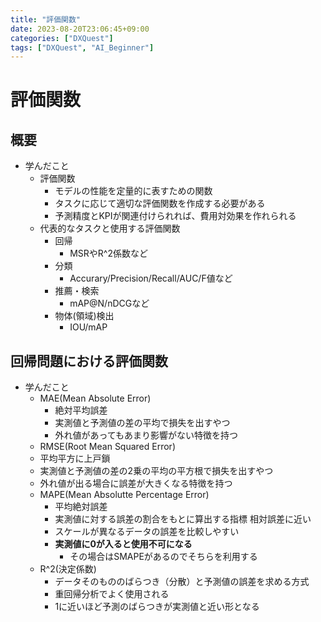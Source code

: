 ```yaml
---
title: "評価関数"
date: 2023-08-20T23:06:45+09:00
categories: ["DXQuest"]
tags: ["DXQuest", "AI_Beginner"]
---
```

# 評価関数

## 概要

- 学んだこと
  - 評価関数
    - モデルの性能を定量的に表すための関数
    - タスクに応じて適切な評価関数を作成する必要がある
    - 予測精度とKPIが関連付けられれば、費用対効果を作れられる
  - 代表的なタスクと使用する評価関数
    - 回帰
      - MSRやR^2係数など
    - 分類
      - Accurary/Precision/Recall/AUC/F値など
    - 推薦・検索
      - mAP@N/nDCGなど
    - 物体(領域)検出
      - IOU/mAP

## 回帰問題における評価関数
  
  - 学んだこと
    - MAE(Mean Absolute Error)
      - 絶対平均誤差
      - 実測値と予測値の差の平均で損失を出すやつ
      - 外れ値があってもあまり影響がない特徴を持つ
    - RMSE(Root Mean Squared Error)
     - 平均平方に上戸鎖
     - 実測値と予測値の差の2乗の平均の平方根で損失を出すやつ
     - 外れ値が出る場合に誤差が大きくなる特徴を持つ
    - MAPE(Mean Absolutte Percentage Error)
      - 平均絶対誤差
      - 実測値に対する誤差の割合をもとに算出する指標 相対誤差に近い
      - スケールが異なるデータの誤差を比較しやすい
      - **実測値に0が入ると使用不可になる**
        - その場合はSMAPEがあるのでそちらを利用する
    - R^2(決定係数)
      - データそのもののばらつき（分散）と予測値の誤差を求める方式
      - 重回帰分析でよく使用される
      - 1に近いほど予測のばらつきが実測値と近い形となる

